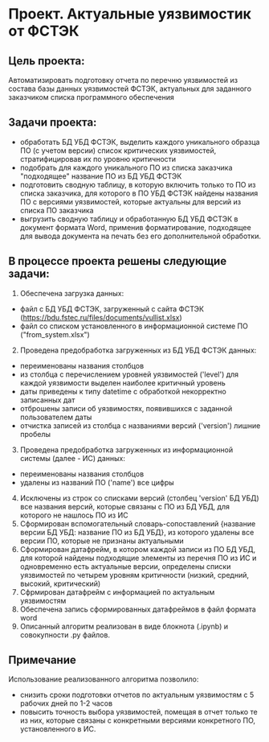 # Проект. Актуальные уязвимостик от ФСТЭК

## Цель проекта:
Автоматизировать подготовку отчета по перечню уязвимостей из состава базы данных уязвимостей ФСТЭК, актуальных для заданного заказчиком списка программного обеспечения

## Задачи проекта:
- обработать БД УБД ФСТЭК, выделить каждого уникального образца ПО (с учетом версии) список критических уязвимостей, стратифицировав их по уровню критичности
- подобрать для каждого уникального ПО из списка заказчика "подходящее" название ПО из БД УБД ФСТЭК
- подготовить сводную таблицу, в которую включить только то ПО из списка заказчика, для которого в ПО УБД ФСТЭК найдены названия ПО с версиями уязвимостей, которые актуальны для версий из списка ПО заказчика
- выгрузить сводную таблицу и обработанную БД УБД ФСТЭК в документ формата Word, применив форматирование, подходящее для вывода документа на печать без его дополнительной обработки.

## В процессе проекта решены следующие задачи:
1. Обеспечена загрузка данных:
  - файл с БД УБД ФСТЭК, загруженный с сайта ФСТЭК (https://bdu.fstec.ru/files/documents/vullist.xlsx)
  - файл со списком установленного в информационной системе ПО ("from_system.xlsx") 
2. Проведена предобработка загруженных из БД УБД ФСТЭК данных:
  - переименованы названия столбцов
  - из столбца с перечислением уровней уязвимостей ('level') для каждой уязвимости выделен наиболее критичный уровень
  - даты приведены к типу datetime с обработкой некорректно записанных дат
  - отброшены записи об уязвимостях, появившихся с заданной пользователем даты 
  - отчистка записей из столбца с названиями версий ('version') лишние пробелы
3. Проведена предобработка загруженных из информационной системы (далее - ИС) данных:
  - переименованы названия столбцов
  - удалены из названий ПО ('name') все цифры
4. Исключены из строк со списками версий (столбец 'version' БД УБД) все названия версий, которые связаны с ПО из БД УБД, для которого не нашлось ПО из ИС
5. Сформирован вспомогательный словарь-сопоставлений {название версии БД УБД: название ПО из БД УБД}, из которого удалены все версии ПО, которые не признаны актуальными
6. Сформирован датафрейм, в котором каждой записи из ПО БД УБД, для которой найдены подходящие элементы из перечня ПО из ИС и одновременно есть актуальные версии, определены списки уязвимостей по четырем уровням критичности (низкий, средний, высокий, критический)
7. Сфрмирован датафрейм с информацией по актуальным уязвимостям
8. Обеспечена запись сформированных датафреймов в файл формата word 
9. Описанный алгоритм реализован в виде блокнота (.ipynb) и совокупности .py файлов.

## Примечание
Использование реализованного алгоритма позволило:
- снизить сроки подготовки отчетов по актуальным уязвимостям с 5 рабочих дней по 1-2 часов
- повысить точность выбора уязвимостей, помещая в отчет только те из них, которые связаны с конкретными версиями конкретного ПО, установленного в ИС.
